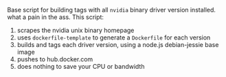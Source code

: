 Base script for building tags with all `nvidia` binary driver version installed. what a pain in the ass.
This script:
1. scrapes the nvidia unix binary homepage
2. uses `dockerfile-template` to generate a `Dockerfile` for each version
3. builds and tags each driver version, using a node.js debian-jessie base image
4. pushes to hub.docker.com
5. does nothing to save your CPU or bandwidth
